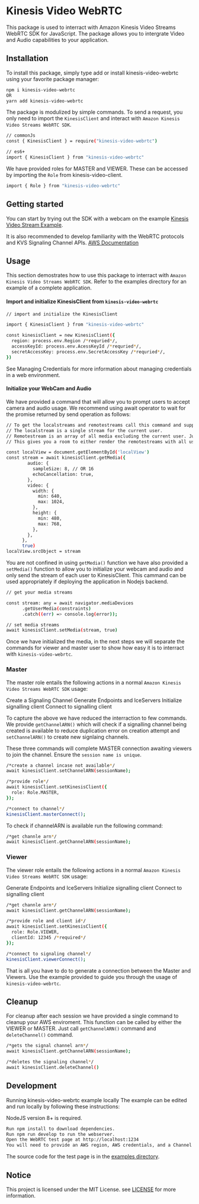 # Kinesis Video WebRTC

This package is used to interract with Amazon Kinesis Video Streams WebRTC SDK for JavaScript. The package allows you to intergrate Video and Audio capabilities to your application.

## Installation
To install this package, simply type add or install kinesis-video-webrtc using your favorite package manager:

```bash
npm i kinesis-video-webrtc
OR
yarn add kinesis-video-webrtc
```

The package is modulized by simple commands. To send a request, you only need to import the `KinesisClient` and interact with `Amazon Kinesis Video Streams WebRTC SDK`.

```bash
// commonJs
const { KinesisClient } = require("kinesis-video-webrtc")
```

```bash
// es6+
import { KinesisClient } from "kinesis-video-webrtc"
```

We have provided roles for MASTER and VIEWER. These can be accessed by importing the `Role` from kinesis-video-client.

```bash
import { Role } from "kinesis-video-webrtc"
```

## Getting started
You can start by trying out the SDK with a webcam on the example [Kinesis Video Stream Example](https://kinesis-video-webrtc-example.netlify.app/).

It is also recommended to develop familiarity with the WebRTC protocols and KVS Signaling Channel APIs. [AWS Documentation](https://docs.aws.amazon.com/kinesisvideostreams-webrtc-dg/latest/devguide/what-is-kvswebrtc.html)



## Usage
This section demostrates how to use this package to interract with `Amazon Kinesis Video Streams WebRTC SDK`. Refer to the examples directory for an example of a complete application.

#### Import and initialize KinesisClient from `kinesis-video-webrtc`

```bash
// import and initialize the KinesisClient

import { KinesisClient } from "kinesis-video-webrtc"

const kinesisClient = new KinesisClient({
  region: process.env.Region /*requried*/,
  accessKeyId: process.env.AcessKeyId /*requried*/,
  secretAccessKey: process.env.SecretAccessKey /*requried*/,
})
```
See Managing Credentials for more information about managing credentials in a web environment.

#### Initialize your WebCam and Audio

We have provided a command that will allow you to prompt users to accept camera and audio usage. We recommend using await operator to wait for the promise returned by send operation as follows:

```bash
// To get the localstreams and remotestreams call this command and supply the following video and auido constraints
// The localstream is a single stream for the current user.
// Remotestream is an array of all media excluding the current user. Just add a boolean true after your constraints and the current user will be included in the remotestreams.
// This gives you a room to either render the remotestreams with all users or split.

const localView = document.getElementById('localView')
const stream = await kinesisClient.getMedia({
        audio: {
          sampleSize: 8, // OR 16
          echoCancellation: true,
        },
        video: {
          width: {
            min: 640,
            max: 1024,
          },
          height: {
            min: 480,
            max: 768,
          },
        },
      },
      true)
localView.srcObject = stream
```

You are not confined in using `getMedia()` function we have also provided a `setMedia()` function to allow you to initialize your webcam and audio and only send the stream of each user to KinesisClient. This cammand can be used appropriately if deploying the application in Nodejs backend.


```bash
// get your media streams

const stream: any = await navigator.mediaDevices
      .getUserMedia(constraints)
      .catch((err) => console.log(error));

// set media streams
await kinesisClient.setMedia(stream, true)
```

Once we have initialized the media, in the next steps we will separate the commands for viewer and master user to show how easy it is to interract with `kinesis-video-webrtc`.

### Master

The master role entails the following actions in a normal `Amazon Kinesis Video Streams WebRTC SDK` usage:

Create a Signaling Channel
Generate Endpoints and IceServers
Initialize signalling client 
Connect to signalling client

To capture the above we have reduced the interraction to few commands. We provide `getChannelARN()` which will check if a signalling channel being created is available to reduce duplication error on creation attempt and `setChannelARN()` to create new signlaing channels.

These three commands will complete MASTER connection awaiting viewers to join the channel. Ensure the `session name is unique`.

```bash
/*create a channel incase not available*/
await kinesisClient.setChannelARN(sessionName);

/*provide role*/
await kinesisClient.setKinesisClient({
  role: Role.MASTER,
});

/*connect to channel*/
kinesisClient.masterConnect();
```

To check if channelARN is available run the following command:

```bash
/*get channle arn*/
await kinesisClient.getChannelARN(sessionName);
```

### Viewer
The viewer role entails the following actions in a normal `Amazon Kinesis Video Streams WebRTC SDK` usage:

Generate Endpoints and IceServers
Initialize signalling client 
Connect to signalling client

```bash
/*get channle arn*/
await kinesisClient.getChannelARN(sessionName);

/*provide role and client id*/
await kinesisClient.setKinesisClient({
  role: Role.VIEWER,
  clientId: 12345 /*required*/
});

/*connect to signaling channel*/
kinesisClient.viewerConnect();
```

That is all you have to do to generate a connection between the Master and Viewers. Use the example provided to guide you through the usage of `kinesis-video-webrtc`.

## Cleanup
For cleanup after each session we have provided a single command to cleanup your AWS enviroment. This function can be called by either the VIEWER or MASTER. Just call `getChannelARN()` command and `deleteChannel()` command. 

```bash
/*gets the signal channel arn*/
await kinesisClient.getChannelARN(sessionName);

/*deletes the signaling channel*/
await kinesisClient.deleteChannel()
```

## Development
Running kinesis-video-webrtc example locally
The example can be edited and run locally by following these instructions:

NodeJS version 8+ is required.

```bash
Run npm install to download dependencies.
Run npm run develop to run the webserver.
Open the WebRTC test page at http://localhost:1234
You will need to provide an AWS region, AWS credentials, and a Channel Name.
```
The source code for the test page is in the [examples directory](https://github.com/kevinodongo/kinesis-webrtc/tree/main/example).

## Notice
This project is licensed under the MIT License. see [LICENSE](https://github.com/kevinodongo/kinesis-webrtc/blob/main/LICENSE) for more information.

